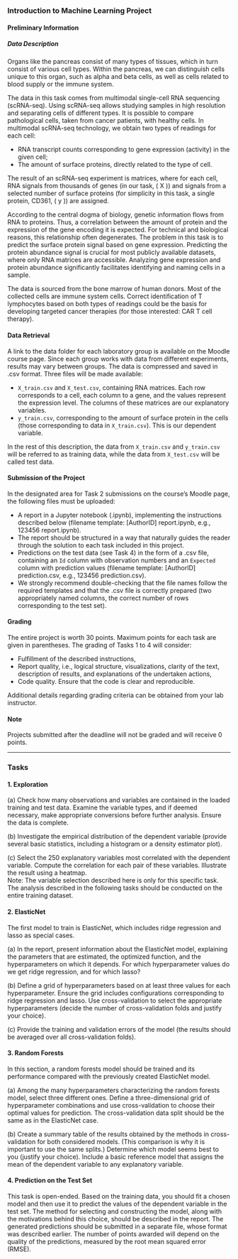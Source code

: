 ### Introduction to Machine Learning Project

#### Preliminary Information

##### Data Description
Organs like the pancreas consist of many types of tissues, which in turn consist of various cell types. Within the pancreas, we can distinguish cells unique to this organ, such as alpha and beta cells, as well as cells related to blood supply or the immune system.

The data in this task comes from multimodal single-cell RNA sequencing (scRNA-seq). Using scRNA-seq allows studying samples in high resolution and separating cells of different types. It is possible to compare pathological cells, taken from cancer patients, with healthy cells. In multimodal scRNA-seq technology, we obtain two types of readings for each cell:

- RNA transcript counts corresponding to gene expression (activity) in the given cell;
- The amount of surface proteins, directly related to the type of cell.

The result of an scRNA-seq experiment is matrices, where for each cell, RNA signals from thousands of genes (in our task, \( X \)) and signals from a selected number of surface proteins (for simplicity in this task, a single protein, CD361, \( y \)) are assigned.

According to the central dogma of biology, genetic information flows from RNA to proteins. Thus, a correlation between the amount of protein and the expression of the gene encoding it is expected. For technical and biological reasons, this relationship often degenerates. The problem in this task is to predict the surface protein signal based on gene expression. Predicting the protein abundance signal is crucial for most publicly available datasets, where only RNA matrices are accessible. Analyzing gene expression and protein abundance significantly facilitates identifying and naming cells in a sample.

The data is sourced from the bone marrow of human donors. Most of the collected cells are immune system cells. Correct identification of T lymphocytes based on both types of readings could be the basis for developing targeted cancer therapies (for those interested: CAR T cell therapy).

#### Data Retrieval
A link to the data folder for each laboratory group is available on the Moodle course page. Since each group works with data from different experiments, results may vary between groups. The data is compressed and saved in .csv format. Three files will be made available:

- `X_train.csv` and `X_test.csv`, containing RNA matrices. Each row corresponds to a cell, each column to a gene, and the values represent the expression level. The columns of these matrices are our explanatory variables.
- `y_train.csv`, corresponding to the amount of surface protein in the cells (those corresponding to data in `X_train.csv`). This is our dependent variable.

In the rest of this description, the data from `X_train.csv` and `y_train.csv` will be referred to as training data, while the data from `X_test.csv` will be called test data.

#### Submission of the Project
In the designated area for Task 2 submissions on the course’s Moodle page, the following files must be uploaded:

- A report in a Jupyter notebook (.ipynb), implementing the instructions described below (filename template: [AuthorID] report.ipynb, e.g., 123456 report.ipynb).
- The report should be structured in a way that naturally guides the reader through the solution to each task included in this project.
- Predictions on the test data (see Task 4) in the form of a .csv file, containing an `Id` column with observation numbers and an `Expected` column with prediction values (filename template: [AuthorID] prediction.csv, e.g., 123456 prediction.csv).
- We strongly recommend double-checking that the file names follow the required templates and that the .csv file is correctly prepared (two appropriately named columns, the correct number of rows corresponding to the test set).

#### Grading
The entire project is worth 30 points. Maximum points for each task are given in parentheses. The grading of Tasks 1 to 4 will consider:

- Fulfillment of the described instructions,
- Report quality, i.e., logical structure, visualizations, clarity of the text, description of results, and explanations of the undertaken actions,
- Code quality. Ensure that the code is clear and reproducible.

Additional details regarding grading criteria can be obtained from your lab instructor.

#### Note
Projects submitted after the deadline will not be graded and will receive 0 points.

---

### Tasks

#### 1. Exploration 
(a) Check how many observations and variables are contained in the loaded training and test data. Examine the variable types, and if deemed necessary, make appropriate conversions before further analysis. Ensure the data is complete.

(b) Investigate the empirical distribution of the dependent variable (provide several basic statistics, including a histogram or a density estimator plot).

(c) Select the 250 explanatory variables most correlated with the dependent variable. Compute the correlation for each pair of these variables. Illustrate the result using a heatmap.  
Note: The variable selection described here is only for this specific task. The analysis described in the following tasks should be conducted on the entire training dataset.

#### 2. ElasticNet 
The first model to train is ElasticNet, which includes ridge regression and lasso as special cases.

(a) In the report, present information about the ElasticNet model, explaining the parameters that are estimated, the optimized function, and the hyperparameters on which it depends. For which hyperparameter values do we get ridge regression, and for which lasso?

(b) Define a grid of hyperparameters based on at least three values for each hyperparameter. Ensure the grid includes configurations corresponding to ridge regression and lasso. Use cross-validation to select the appropriate hyperparameters (decide the number of cross-validation folds and justify your choice).

(c) Provide the training and validation errors of the model (the results should be averaged over all cross-validation folds).

#### 3. Random Forests 
In this section, a random forests model should be trained and its performance compared with the previously created ElasticNet model.

(a) Among the many hyperparameters characterizing the random forests model, select three different ones. Define a three-dimensional grid of hyperparameter combinations and use cross-validation to choose their optimal values for prediction. The cross-validation data split should be the same as in the ElasticNet case.

(b) Create a summary table of the results obtained by the methods in cross-validation for both considered models. (This comparison is why it is important to use the same splits.) Determine which model seems best to you (justify your choice). Include a basic reference model that assigns the mean of the dependent variable to any explanatory variable.

#### 4. Prediction on the Test Set 
This task is open-ended. Based on the training data, you should fit a chosen model and then use it to predict the values of the dependent variable in the test set. The method for selecting and constructing the model, along with the motivations behind this choice, should be described in the report. The generated predictions should be submitted in a separate file, whose format was described earlier. The number of points awarded will depend on the quality of the predictions, measured by the root mean squared error (RMSE).
